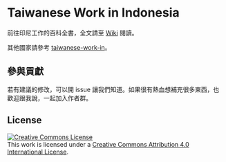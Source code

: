 # Taiwanese Work in Indonesia

前往印尼工作的百科全書，全文請至 [Wiki](https://github.com/taiwanese-work-in/indonesia/wiki) 閱讀。

其他國家請參考 [taiwanese-work-in](https://github.com/taiwanese-work-in)。

## 參與貢獻

若有建議的修改，可以開 issue 讓我們知道。如果很有熱血想補充很多東西，也歡迎跟我說，一起加入作者群。

## License

<a rel="license" href="http://creativecommons.org/licenses/by/4.0/"><img alt="Creative Commons License" style="border-width:0" src="https://i.creativecommons.org/l/by/4.0/88x31.png" /></a><br />This work is licensed under a <a rel="license" href="http://creativecommons.org/licenses/by/4.0/">Creative Commons Attribution 4.0 International License</a>.
